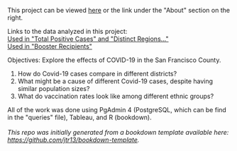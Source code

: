 This project can be viewed [here](https://tsangchriss.github.io/covid_project/) or the link under the "About" section on the right. 

Links to the data analyzed in this project:\
[Used in "Total Positive Cases" and "Distinct Regions..."](https://data.sfgov.org/COVID-19/COVID-19-Testing-by-Geography-Over-Time/qhc5-mubk) 
\
[Used in "Booster Recipients"](https://data.sfgov.org/COVID-19/COVID-19-Vaccinations-Given-to-SF-Residents-by-Dem/g8hh-rwgb)

Objectives: Explore the effects of COVID-19 in the San Francisco County.
1) How do Covid-19 cases compare in different districts?
2) What might be a cause of different Covid-19 cases, despite having similar population sizes?
3) What do vaccination rates look like among different ethnic groups? 


All of the work was done using PgAdmin 4 (PostgreSQL, which can be find in the "queries" file), Tableau, and R (bookdown). 
\
\
*This repo was initially generated from a bookdown template available here: https://github.com/jtr13/bookdown-template.*


